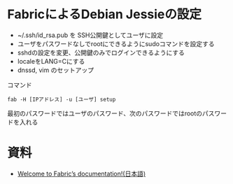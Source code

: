 # FabricによるDebian Jessieの設定

* ~/.ssh/id_rsa.pub を SSH公開鍵としてユーザに設定
* ユーザをパスワードなしでrootにできるようにsudoコマンドを設定する
* sshdの設定を変更、公開鍵のみでログインできるようにする
* localeをLANG=Cにする
* dnssd, vim のセットアップ

コマンド

	fab -H [IPアドレス] -u [ユーザ] setup
	
最初のパスワードではユーザのパスワード、次のパスワードではrootのパスワードを入れる

# 資料

* [Welcome to Fabric’s documentation!(日本語)](http://fabric-ja.readthedocs.io/ja/latest/)
